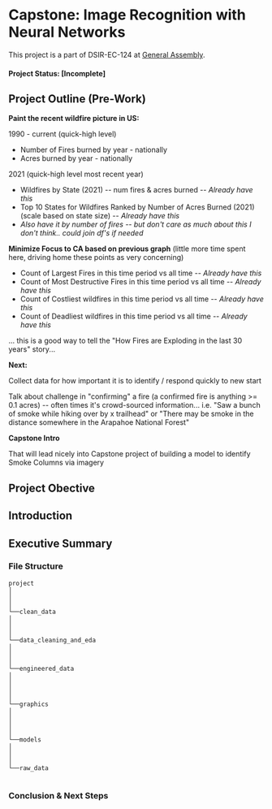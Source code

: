 # Capstone: Image Recognition with Neural Networks

This project is a part of DSIR-EC-124 at [General Assembly](https://generalassemb.ly/). 

#### Project Status: [Incomplete]

## Project Outline (Pre-Work)

**Paint the recent wildfire picture in US:**

1990 - current (quick-high level)
- Number of Fires burned by year - nationally
- Acres burned by year - nationally

2021 (quick-high level most recent year)
- Wildfires by State (2021) -- num fires & acres burned -- *Already have this*
- Top 10 States for Wildfires Ranked by Number of Acres Burned (2021) (scale based on state size) -- *Already have this*
- *Also have it by number of fires -- but don't care as much about this I don't think.. could join df's if needed*

**Minimize Focus to CA based on previous graph** (little more time spent here, driving home these points as very concerning)
- Count of Largest Fires in this time period vs all time -- *Already have this*
- Count of Most Destructive Fires in this time period vs all time -- *Already have this*
- Count of Costliest wildfires in this time period vs all time -- *Already have this*
- Count of Deadliest wildfires in this time period vs all time -- *Already have this*

... this is a good way to tell the "How Fires are Exploding in the last 30 years" story...

**Next:**

Collect data for how important it is to identify / respond quickly to new start

Talk about challenge in "confirming" a fire (a confirmed fire is anything >= 0.1 acres) -- often times it's crowd-sourced information... i.e. "Saw a bunch of smoke while hiking over by x trailhead" or "There may be smoke in the distance somewhere in the Arapahoe National Forest"

**Capstone Intro**

That will lead nicely into Capstone project of building a model to identify Smoke Columns via imagery


## Project Obective

## Introduction


## Executive Summary


### File Structure

```
project
│   
│
│
└──clean_data
│     
│         
│   
└──data_cleaning_and_eda
│    
│  
│
└──engineered_data
│     
│
│
│
└──graphics
│     
│      
│    
│          
└──models
│     
│  
│ 
└──raw_data
      

```

### Conclusion & Next Steps

